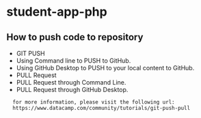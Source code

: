 # student-app-php

## How to push code to repository
* GIT PUSH
* Using Command line to PUSH to GitHub.
* Using GitHub Desktop to PUSH to your local content to GitHub.
* PULL Request
* PULL Request through Command Line.
* PULL Request through GitHub Desktop.
```
  for more information, please visit the following url:
  https://www.datacamp.com/community/tutorials/git-push-pull
```
